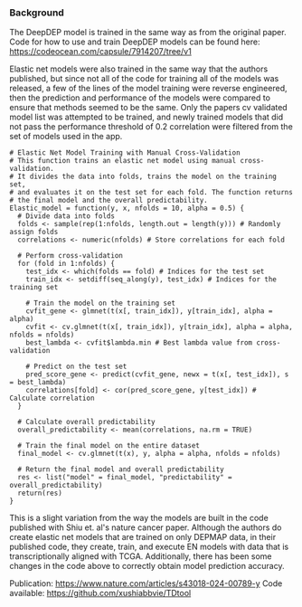 ### Background

The DeepDEP model is trained in the same way as from the original paper. Code for how to use and train DeepDEP models can be found here: https://codeocean.com/capsule/7914207/tree/v1

Elastic net models were also trained in the same way that the authors published, but since not all of the code for training all of the models was released, a few of the lines of the model training were reverse engineered, then the prediction and performance of the models were compared to ensure that methods seemed to be the same. Only the papers cv validated model list was attempted to be trained, and newly trained models that did not pass the performance threshold of 0.2 correlation were filtered from the set of models used in the app.

```{r}
# Elastic Net Model Training with Manual Cross-Validation
# This function trains an elastic net model using manual cross-validation.
# It divides the data into folds, trains the model on the training set, 
# and evaluates it on the test set for each fold. The function returns 
# the final model and the overall predictability.
Elastic_model = function(y, x, nfolds = 10, alpha = 0.5) {
  # Divide data into folds
  folds <- sample(rep(1:nfolds, length.out = length(y))) # Randomly assign folds
  correlations <- numeric(nfolds) # Store correlations for each fold

  # Perform cross-validation
  for (fold in 1:nfolds) {
    test_idx <- which(folds == fold) # Indices for the test set
    train_idx <- setdiff(seq_along(y), test_idx) # Indices for the training set

    # Train the model on the training set
    cvfit_gene <- glmnet(t(x[, train_idx]), y[train_idx], alpha = alpha)
    cvfit <- cv.glmnet(t(x[, train_idx]), y[train_idx], alpha = alpha, nfolds = nfolds)
    best_lambda <- cvfit$lambda.min # Best lambda value from cross-validation

    # Predict on the test set
    pred_score_gene <- predict(cvfit_gene, newx = t(x[, test_idx]), s = best_lambda)
    correlations[fold] <- cor(pred_score_gene, y[test_idx]) # Calculate correlation
  }

  # Calculate overall predictability
  overall_predictability <- mean(correlations, na.rm = TRUE)

  # Train the final model on the entire dataset
  final_model <- cv.glmnet(t(x), y, alpha = alpha, nfolds = nfolds)

  # Return the final model and overall predictability
  res <- list("model" = final_model, "predictability" = overall_predictability)
  return(res)
}
```

This is a slight variation from the way the models are built in the code published with Shiu et. al's nature cancer paper. Although the authors do create elastic net models that are trained on only DEPMAP data, in their published code, they create, train, and execute EN models with data that is transcriptionally aligned with TCGA. Additionally, there has been some changes in the code above to correctly obtain model prediction accuracy.

Publication: https://www.nature.com/articles/s43018-024-00789-y
Code available: https://github.com/xushiabbvie/TDtool
